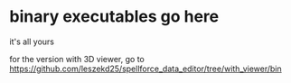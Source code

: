 # binary executables go here
it's all yours

for the version with 3D viewer, go to https://github.com/leszekd25/spellforce_data_editor/tree/with_viewer/bin
